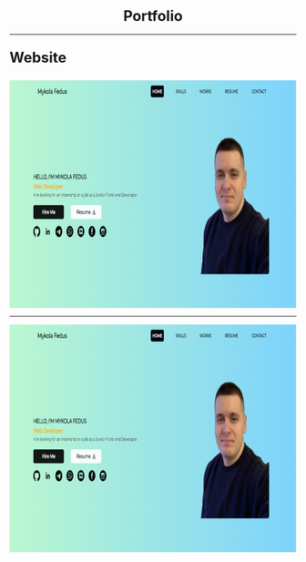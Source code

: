<div align="center">
   
  <h1 align="center" style="font-size: 25px;"><strong>Portfolio</strong></h1>
</div>

---

<p style="font-size: 25px;"><strong>Website</strong></p>

<div style="display:flex;justify-content: space-around;align-items: center">
   <img src="/README/portfolio.png" alt="after" width="800px" height="400px"/>
</div>

---


<div style="display:flex;justify-content: space-around;align-items: center">
   <img src="/README/portfolio.png" alt="after" width="800px" height="400px"/>
</div>


